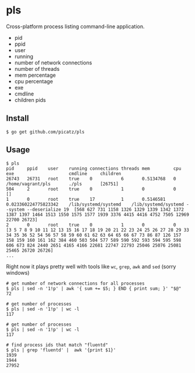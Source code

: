 # pls

Cross-platform process listing command-line application.

* pid
* ppid
* user
* running
* number of network connections	
* number of threads
* mem percentage
* cpu percentage
* exe
* cmdline
* children pids

## Install

```console
$ go get github.com/picatz/pls
```

## Usage

```console
$ pls
pid     ppid    user	running	connections	threads	mem	        cpu	                    exe	                    cmdline	    children
26743   26731   root	true	0	        6	    0.5134768	0	                    /home/vagrant/pls	    ./pls	    [26751]
504     2       root	true	0	        1	    0	        0			                                                []
1       0       root	true	17	        1	    0.5146581	0.023360224775823342	/lib/systemd/systemd	/lib/systemd/systemd --system --deserialize 19	[568 627 731 1158 1326 1329 1339 1342 1372 1387 1397 1464 1513 1550 1575 1577 1939 3376 4415 4416 4752 7505 12969 22700 26723]
2       0       root	true	0	        1	    0	        0			                                                [3 5 7 8 9 10 11 12 13 15 16 17 18 19 20 21 22 23 24 25 26 27 28 29 33 34 35 36 52 54 56 57 58 59 60 61 62 63 64 65 66 67 73 86 87 126 157 158 159 160 161 162 384 460 503 504 577 589 590 592 593 594 595 598 606 673 824 2440 2651 4165 4166 22681 22747 22793 25046 25076 25081 25465 26720 26726]
...
```

Right now it plays pretty well with tools like `wc`, `grep`, `awk` and `sed` (sorry windows)

```console
# get number of network connections for all processes
$ pls | sed -n '1!p' | awk '{ sum += $5; } END { print sum; }' "$@"
72
```

```console
# get number of processes
$ pls | sed -n '1!p' | wc -l
117
```

```console
# get number of processes
$ pls | sed -n '1!p' | wc -l
117
```

```console
# find process ids that match "fluentd"
$ pls | grep 'fluentd' |  awk '{print $1}'
1939
1944
27952
```